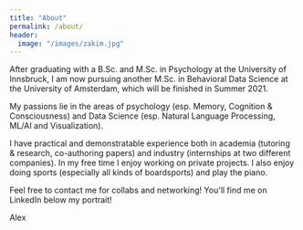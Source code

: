 ```yaml
---
title: "About"
permalink: /about/
header:
  image: "/images/zakim.jpg"
---
```


After graduating with a B.Sc. and M.Sc. in Psychology at the University of Innsbruck, I am now pursuing another M.Sc. in Behavioral Data Science at the University of Amsterdam, which will be finished in Summer 2021. 

My passions lie in the areas of psychology (esp. Memory, Cognition & Consciousness) and Data Science (esp. Natural Language Processing, ML/AI and Visualization).

I have practical and demonstratable experience both in academia (tutoring & research, co-authoring papers) and industry (internships at two different companies). In my free time I enjoy working on private projects. I also enjoy doing sports (especially all kinds of boardsports) and play the piano.

Feel free to contact me for collabs and networking! You'll find me on LinkedIn below my portrait!

Alex

